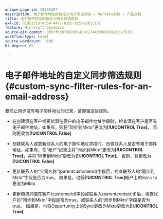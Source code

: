 ```yaml
---
unique-page-id: 10095307
description: 电子邮件地址的自定义同步筛选规则 — Marketo文档 — 产品文档
title: 电子邮件地址的自定义同步筛选规则
exl-id: d1d51310-0c59-447c-818c-b25aa281c15c
feature: Microsoft Dynamics
source-git-commit: 0d37fbdb7d08901458c1744dc68893e155176327
workflow-type: tm+mt
source-wordcount: '195'
ht-degree: 0%

---
```


# 电子邮件地址的自定义同步筛选规则 {#custom-sync-filter-rules-for-an-email-address}

要防止同步没有电子邮件地址的记录，请遵循这些规则。

* 在创建潜在客户或更新潜在客户的电子邮件地址字段时，检查潜在客户是否有电子邮件地址，如果有，则将“同步到Mkto”更改为&#x200B;**[!UICONTROL True]**。 否则更改为&#x200B;**[!UICONTROL False]**

* 创建联系人或更新联系人的电子邮件地址字段时，检查联系人是否有电子邮件地址，如果有，在“帐户”记录上将“同步到Mkto”更改为&#x200B;**[!UICONTROL True]**，并将“同步到Mkto”更改为&#x200B;**[!UICONTROL True]**。 否则，将更改为&#x200B;**[!UICONTROL False]**

* 更新联系人的“公司名称”(parentcustomerid)字段后，检查联系人的“同步到Mkto”字段是否为true。 如果是，也将&#x200B;**[!UICONTROL True]**&#x200B;帐户上的Sync to更改为Mkto
* 更新商机的潜在客户(customerid)字段或联系人(parentcontactid)后，检查帐户的“同步到Mkto”字段是否为true，或联系人的“同步到Mkto”字段是否为true。 如果是，也将Opportunity上的Sync更改为Mkto更改为&#x200B;**[!UICONTROL True]**
